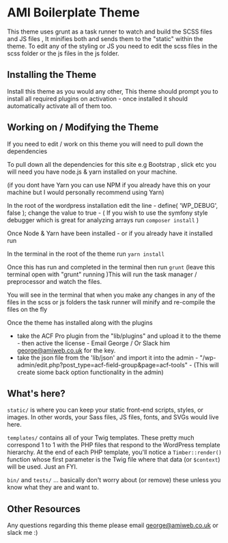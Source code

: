 # AMI Boilerplate Theme

This theme uses grunt as a task runner to watch and build the SCSS files and JS files , It minifies both and sends them to the "static" within the theme. To edit any of the styling or JS you need to edit the scss files in the scss folder or the js files in the js folder. 

## Installing the Theme

Install this theme as you would any other, This theme should prompt you to install all required plugins on activation - once installed it should automatically activate all of them too.


## Working on / Modifying the Theme

If you need to edit / work on this theme you will need to pull down the dependencies

To pull down all the dependencies for this site e.g Bootstrap , slick etc you will need you have node.js & yarn installed on your machine.

(if you dont have Yarn you can use NPM if you already have this on your machine but I would personally recommend using Yarn)

In the root of the wordpress installation edit the line - define( 'WP_DEBUG', false ); change the value to true - ( If you wish to use the symfony style debugger which is great for analyzing arrays run `composer install` )

Once Node & Yarn have been installed - or if you already have it installed run

In the terminal in the root of the theme run `yarn install`

Once this has run and completed in the terminal then run `grunt` (leave this terminal open with "grunt" running )This will run the task manager / preprocessor and watch the files.

You will see in the terminal that when you make any changes in any of the files in the scss or js folders the task runner will minify and re-compile the files on the fly

Once the theme has installed along with the plugins 

- take the ACF Pro plugin from the "lib/plugins" and upload it to the theme - then active the license - Email George / Or Slack him george@amiweb.co.uk for the key.
- take the json file from the 'lib/json' and import it into the admin - "/wp-admin/edit.php?post_type=acf-field-group&page=acf-tools" - (This will create siome back option functionality in the admin)


## What's here?

`static/` is where you can keep your static front-end scripts, styles, or images. In other words, your Sass files, JS files, fonts, and SVGs would live here.

`templates/` contains all of your Twig templates. These pretty much correspond 1 to 1 with the PHP files that respond to the WordPress template hierarchy. At the end of each PHP template, you'll notice a `Timber::render()` function whose first parameter is the Twig file where that data (or `$context`) will be used. Just an FYI.

`bin/` and `tests/` ... basically don't worry about (or remove) these unless you know what they are and want to.

## Other Resources

Any questions regarding this theme please email george@amiweb.co.uk or slack me :)